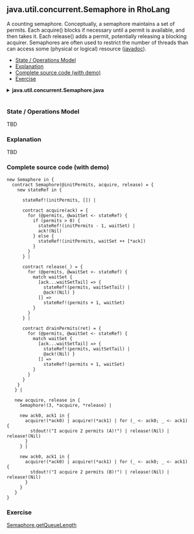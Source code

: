 ## java.util.concurrent.Semaphore in RhoLang

A counting semaphore. Conceptually, a semaphore maintains a set of permits. Each acquire() blocks if necessary until a permit is available, and then takes it. Each release() adds a permit, potentially releasing a blocking acquirer. Semaphores are often used to restrict the number of threads than can access some (physical or logical) resource ([javadoc](https://docs.oracle.com/javase/9/docs/api/java/util/concurrent/Semaphore.html)).

- [State / Operations Model](#state--operations-model)
- [Explanation](#explanation)
- [Complete source code (with demo)](#complete-source-code-with-demo)
- [Exercise](#exercise)

<details><summary><b>java.util.concurrent.Semaphore.java</b></summary><p>
  
```java
public class Semaphore {
  // Creates a Semaphore with the given number of permits.
  public Semaphore(int permits) {...}
  
  // Acquires a permit from this semaphore, blocking until one is available.
  public void acquire() {...}
  
  // Acquires the given number of permits from this semaphore, blocking until all are available.
  public void acquire(int permits) {...}
  
  // Acquires a permit from this semaphore, only if one is available at the time of invocation.
  public boolean tryAcquire() {...}
  
  // Acquires and returns all permits that are immediately available, 
  // or if negative permits are available, releases them.
  public int drainPermits() {...}  
  
  // Releases a permit, returning it to the semaphore.
  public void release() {...}
  
  // Releases the given number of permits, returning them to the semaphore.
  public void release(int permits)
  
  // Returns the current number of permits available in this semaphore.
  public int availablePermits() {...}
  
  // Returns an estimate of the number of threads waiting to acquire.
  public final int getQueueLength() {...}  
}
```
</p></details><br/>

### State / Operations Model
TBD

### Explanation
TBD

### Complete source code (with demo)

```
new Semaphore in {
  contract Semaphore(@initPermits, acquire, release) = {
    new stateRef in {
    
      stateRef!(initPermits, []) |    
      
      contract acquire(ack) = {
        for (@permits, @waitSet <- stateRef) { 
          if (permits > 0) {
            stateRef!(initPermits - 1, waitSet) |
            ack!(Nil)            
          } else {
            stateRef!(initPermits, waitSet ++ [*ack])
          }
        }
      } |

      contract release(_) = {
        for (@permits, @waitSet <- stateRef) {
          match waitSet {
            [ack...waitSetTail] => { 
              stateRef!(permits, waitSetTail) |
              @ack!(Nil) }
            [] => 
              stateRef!(permits + 1, waitSet)
          }
        }
      } |
      
      contract drainPermits(ret) = {
        for (@permits, @waitSet <- stateRef) {
          match waitSet {
            [ack...waitSetTail] => { 
              stateRef!(permits, waitSetTail) |
              @ack!(Nil) }
            [] => 
              stateRef!(permits + 1, waitSet)
          }          
        }
      }      
    }
   } |
   
   new acquire, release in {
     Semaphore!(3, *acquire, *release) |
     
     new ack0, ack1 in {
       acquire!(*ack0) | acquire!(*ack1) | for (_ <- ack0; _ <- ack1) {
         stdout!("I acquire 2 permits (A)!") | release!(Nil) | release!(Nil)
       }
     } |
     
     new ack0, ack1 in {
       acquire!(*ack0) | acquire!(*ack1) | for (_ <- ack0; _ <- ack1) {
         stdout!("I acquire 2 permits (B)!") | release!(Nil) | release!(Nil)
       }
     }     
   }
}
```

### Exercise
[Semaphore.getQueueLength](https://docs.oracle.com/javase/9/docs/api/java/util/concurrent/Semaphore.html#getQueueLength--)
